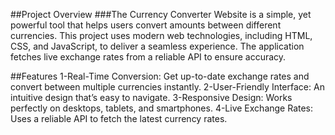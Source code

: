 ##Project Overview
###The Currency Converter Website is a simple, yet powerful tool that helps users convert amounts between different currencies. This project uses modern web technologies, including HTML, CSS, and JavaScript, to deliver a seamless experience. The application fetches live exchange rates from a reliable API to ensure accuracy.

##Features
1-Real-Time Conversion: Get up-to-date exchange rates and convert between multiple currencies instantly.
2-User-Friendly Interface: An intuitive design that’s easy to navigate.
3-Responsive Design: Works perfectly on desktops, tablets, and smartphones.
4-Live Exchange Rates: Uses a reliable API to fetch the latest currency rates.
